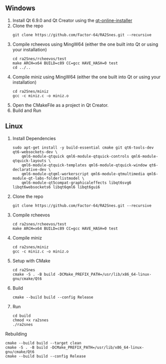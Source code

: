 ## Windows

1) Install Qt 6.9.0 and Qt Creator using the [qt-online-installer](https://www.qt.io/download-qt-installer)
2) Clone the repo
    ```
    git clone https://github.com/Factor-64/RA2Snes.git --recursive
    ```
3) Compile rcheevos using MingW64 (either the one built into Qt or using your installation)
    ```
    cd ra2Snes/rcheevos/test
    make ARCH=x64 BUILD=c89 CC=gcc HAVE_HASH=0 test
    cd ../..
    ```
4) Compile miniz using MingW64 (either the one built into Qt or using your installation)
   ```
   cd ra2Snes/miniz
   gcc -c miniz.c -o miniz.o
   ```
5) Open the CMakeFile as a project in Qt Creator.
6) Build and Run

## Linux

1) Install Dependencies
    ```
   sudo apt-get install -y build-essential cmake git qt6-tools-dev qt6-websockets-dev \
        qml6-module-qtquick qml6-module-qtquick-controls qml6-module-qtquick-layouts \
        qml6-module-qtquick-templates qml6-module-qtquick-window qt6-declarative-dev \
        qml6-module-qtqml-workerscript qml6-module-qtmultimedia qml6-module-qt-labs-folderlistmodel \
        qml6-module-qt5compat-graphicaleffects libqt6svg6 libqt6websockets6 libqt6qml6 libqt6gui6
    ```
2) Clone the repo
    ```
    git clone https://github.com/Factor-64/RA2Snes.git --recursive
    ```
4) Compile rcheevos
    ```
    cd ra2snes/rcheevos/test
    make ARCH=x64 BUILD=c89 CC=gcc HAVE_HASH=0 test
    ```
5) Compile miniz
    ```
    cd ra2snes/miniz
    gcc -c miniz.c -o miniz.o
    ```
6) Setup with CMake
    ```
    cd ra2Snes
    cmake -S . -B build -DCMake_PREFIX_PATH=/usr/lib/x86_64-linux-gnu/cmake/Qt6
    ```
6) Build
    ```
    cmake --build build --config Release
    ```
8) Run
   ```
   cd build
   chmod +x ra2snes
   ./ra2snes
   ```
Rebuilding
   ```
   cmake --build build --target clean
   cmake -S . -B build -DCMake_PREFIX_PATH=/usr/lib/x86_64-linux-gnu/cmake/Qt6
   cmake --build build --config Release
   ```

